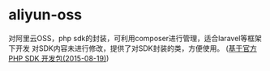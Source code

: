 # aliyun-oss
对阿里云OSS，php sdk的封装，可利用composer进行管理，适合laravel等框架下开发
对SDK内容未进行修改，提供了对SDK封装的类，方便使用。
([基于官方 PHP SDK 开发包(2015-08-19)](https://docs.aliyun.com/#/pub/oss/sdk/sdk-download&php))
